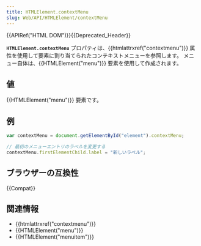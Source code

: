 ```yaml
---
title: HTMLElement.contextMenu
slug: Web/API/HTMLElement/contextMenu
---
```

{{APIRef("HTML DOM")}}{{Deprecated_Header}}

**`HTMLElement.contextMenu`** プロパティは、{{htmlattrxref("contextmenu")}} 属性を使用して要素に割り当てられたコンテキストメニューを参照します。 メニュー自体は、{{HTMLElement("menu")}} 要素を使用して作成されます。

## 値

{{HTMLElement("menu")}} 要素です。

## 例

```js
var contextMenu = document.getElementById("element").contextMenu;

// 最初のメニューエントリのラベルを変更する
contextMenu.firstElementChild.label = "新しいラベル";
```

## ブラウザーの互換性

{{Compat}}

## 関連情報

- {{htmlattrxref("contextmenu")}}
- {{HTMLElement("menu")}}
- {{HTMLElement("menuitem")}}
